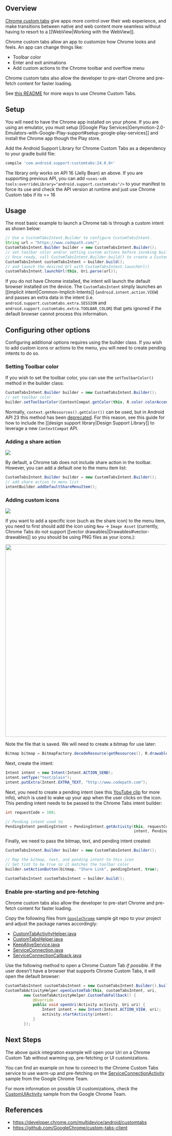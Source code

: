 ## Overview

[Chrome custom tabs](https://developer.chrome.com/multidevice/android/customtabs) give apps more control over their web experience, and make transitions between native and web content more seamless without having to resort to a [[WebView|Working with the WebView]].

Chrome custom tabs allow an app to customize how Chrome looks and feels. An app can change things like:

* Toolbar color
* Enter and exit animations
* Add custom actions to the Chrome toolbar and overflow menu

Chrome custom tabs also allow the developer to pre-start Chrome and pre-fetch content for faster loading.

See [this README](https://github.com/GoogleChrome/custom-tabs-client/blob/master/Using.md) for more ways to use Chrome Custom Tabs.

## Setup

You will need to have the Chrome app installed on your phone.  If you are using an emulator, you must setup [[Google Play Services|Genymotion-2.0-Emulators-with-Google-Play-support#setup-google-play-services]] and install the Chrome app though the Play store.

Add the Android Support Library for Chrome Custom Tabs as a dependency to your gradle build file:

```groovy
compile 'com.android.support:customtabs:24.0.0+'
```

The library only works on API 16 (Jelly Bean) an above. If you are supporting previous API, you can add `<uses-sdk tools:overrideLibrary="android.support.customtabs"/>` to your manifest to force its use and check the API version at runtime and just use Chrome Custom tabs if its >= 16

## Usage

The most basic example to launch a Chrome tab is through a custom intent as shown below: 

```java
// Use a CustomTabsIntent.Builder to configure CustomTabsIntent.
String url = "https://www.codepath.com/";
CustomTabsIntent.Builder builder = new CustomTabsIntent.Builder();
// set toolbar color and/or setting custom actions before invoking build()
// Once ready, call CustomTabsIntent.Builder.build() to create a CustomTabsIntent
CustomTabsIntent customTabsIntent = builder.build();
// and launch the desired Url with CustomTabsIntent.launchUrl()
customTabsIntent.launchUrl(this, Uri.parse(url));
```

If you do not have Chrome installed, the intent will launch the default browser installed on the device.  The `CustomTabsIntent` simply launches an [[implicit intent|Common-Implicit-Intents]] (`android.intent.action.VIEW`) and passes an extra data in the intent (i.e. `android.support.customtabs.extra.SESSION` and `android.support.customtabs.extra.TOOLBAR_COLOR`) that gets ignored if the default browser cannot process this information.

## Configuring other options

Configuring additional options requires using the builder class.  If you wish to add custom icons or actions to the menu, you will need to create pending intents to do so.

### Setting Toolbar color

If you wish to set the toolbar color, you can use the `setToolbarColor()` method in the builder class:

```java
CustomTabsIntent.Builder builder = new CustomTabsIntent.Builder();
// set toolbar color
builder.setToolbarColor(ContextCompat.getColor(this, R.color.colorAccent));
```

Normally, `context.getResources().getColor())` can be used, but in Android API 23 this method has been [deprecated](http://stackoverflow.com/questions/31590714/getcolorint-id-deprecated-on-android-6-0-marshmallow-api-23).   For this reason, see this guide for how to include the [[design support library|Design Support Library]] to leverage a new `ContextCompat` API.  

### Adding a share action

<img src="http://imgur.com/e3rNTqM.png"/>

By default, a Chrome tab does not include share action in the toolbar.  However, you can add a default one to the menu item list:

```java
CustomTabsIntent.Builder builder = new CustomTabsIntent.Builder();
// add share action to menu list
intentBuilder.addDefaultShareMenuItem();
```

### Adding custom icons

<img src="http://imgur.com/8Rh0qw4.png"/>

If you want to add a specific icon (such as the share icon) to the menu item, you need to first should add the icon using `New` -> `Image Asset` (currently, Chrome Tabs do not support [[vector drawables|Drawables#vector-drawables]] so you should be using PNG files as your icons.):

<img src="http://imgur.com/dPw0tBM.png" width="600"/>

Note the file that is saved.  We will need to create a bitmap for use later:

```java
Bitmap bitmap = BitmapFactory.decodeResource(getResources(), R.drawable.ic_action_name);
```

Next, create the intent:

```java
Intent intent = new Intent(Intent.ACTION_SEND);
intent.setType("text/plain");
intent.putExtra(Intent.EXTRA_TEXT, "http://www.codepath.com");
```

Next, you need to create a pending intent (see this [YouTube clip](https://www.youtube.com/watch?v=URcVZybzMUI#t=925) for more info), which is used to wake up your app when the user clicks on the icon.  This pending intent needs to be passed to the Chrome Tabs intent builder:

```java
int requestCode = 100;

// Pending intent used to 
PendingIntent pendingIntent = PendingIntent.getActivity(this, requestCode, 
                                                        intent, PendingIntent.FLAG_UPDATE_CURRENT);
```

Finally, we need to pass the bitmap, text, and pending intent created:

```java
CustomTabsIntent.Builder builder = new CustomTabsIntent.Builder();

// Map the bitmap, text, and pending intent to this icon
// Set tint to be true so it matches the toolbar color
builder.setActionButton(bitmap, "Share Link", pendingIntent, true);

CustomTabsIntent customTabsIntent = builder.build();
```

### Enable pre-starting and pre-fetching

Chrome custom tabs also allow the developer to pre-start Chrome and pre-fetch content for faster loading.

Copy the following files from [`GoogleChrome`](https://github.com/GoogleChrome/custom-tabs-client) sample git repo to your project and adjust the package names accordingly:

- [CustomTabActivityHelper.java](https://github.com/GoogleChrome/custom-tabs-client/blob/master/demos/src/main/java/org/chromium/customtabsdemos/CustomTabActivityHelper.java)
- [CustomTabsHelper.java](https://github.com/GoogleChrome/custom-tabs-client/blob/master/shared/src/main/java/org/chromium/customtabsclient/shared/CustomTabsHelper.java)
- [KeepAliveService.java](https://github.com/GoogleChrome/custom-tabs-client/blob/master/shared/src/main/java/org/chromium/customtabsclient/shared/KeepAliveService.java)
- [ServiceConnection.java](https://github.com/GoogleChrome/custom-tabs-client/blob/master/shared/src/main/java/org/chromium/customtabsclient/shared/ServiceConnection.java)
- [ServiceConnectionCallback.java](https://github.com/GoogleChrome/custom-tabs-client/blob/master/shared/src/main/java/org/chromium/customtabsclient/shared/ServiceConnectionCallback.java)

Use the following method to open a Chrome Custom Tab *if possible*. If the user doesn't have a browser that supports Chrome Custom Tabs, it will open the default browser:

```java
CustomTabsIntent customTabsIntent = new CustomTabsIntent.Builder().build();
CustomTabActivityHelper.openCustomTab(this, customTabsIntent, uri,
        new CustomTabActivityHelper.CustomTabFallback() {
            @Override
            public void openUri(Activity activity, Uri uri) {
                Intent intent = new Intent(Intent.ACTION_VIEW, uri);
                activity.startActivity(intent);
            }
        });
```

## Next Steps

The above quick integration example will open your Uri on a Chrome Custom Tab without warming up, pre-fetching or UI customizations.

You can find an example on how to connect to the Chrome Custom Tabs service to use warm-up and pre-fetching on the [ServiceConnectionActivity](https://github.com/GoogleChrome/custom-tabs-client/blob/master/demos/src/main/java/org/chromium/customtabsdemos/ServiceConnectionActivity.java) sample from the Google Chrome Team.

For more information on possible UI customizations, check the [CustomUIActivity](https://github.com/GoogleChrome/custom-tabs-client/blob/master/demos/src/main/java/org/chromium/customtabsdemos/CustomUIActivity.java) sample from the Google Chrome Team.

## References

* <https://developer.chrome.com/multidevice/android/customtabs>
* <https://github.com/GoogleChrome/custom-tabs-client>